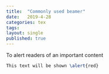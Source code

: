 ```yaml
---
title:  "Commonly used beamer"
date:   2019-4-28 
categories: tex
tags: 
layout: single
published: true
---
```


To alert readers of an important content

```latex
This text will be shown \alert{red}
```
